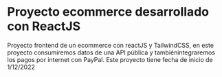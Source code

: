 # Proyecto ecommerce desarrollado con ReactJS

Proyecto frontend de un ecommerce con reactJS y TailwindCSS, en este proyecto consumiremos datos de una API pública y tambiénintegraremos los pagos por internet con PayPal.
Este proyecto tiene fecha de inicio de 1/12/2022
